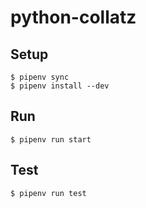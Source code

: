 # python-collatz

## Setup

```
$ pipenv sync
$ pipenv install --dev
```

## Run

```
$ pipenv run start
```

## Test

```
$ pipenv run test
```
